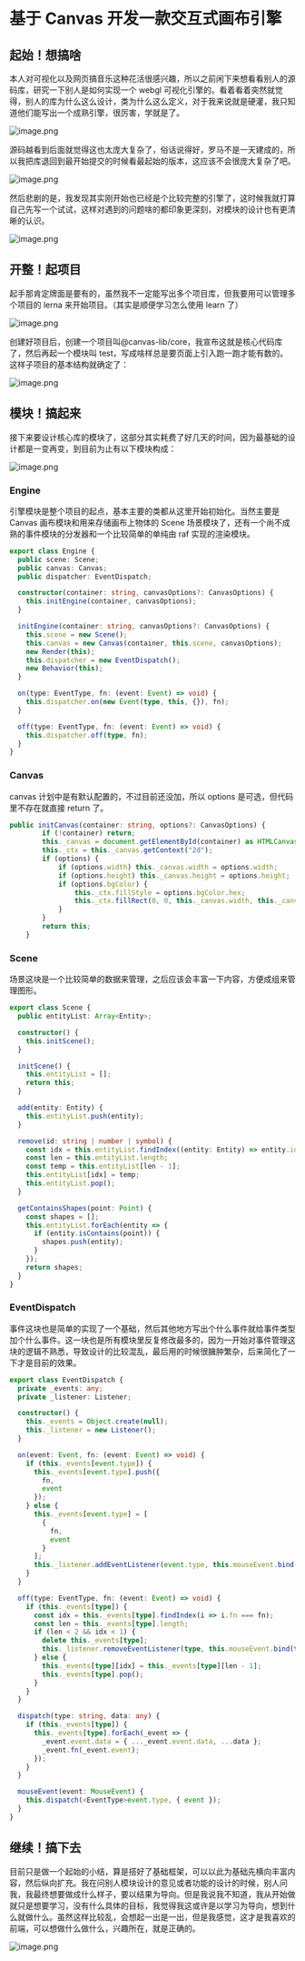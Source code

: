 # 基于 Canvas 开发一款交互式画布引擎

## 起始！想搞啥

本人对可视化以及网页搞音乐这种花活很感兴趣，所以之前闲下来想看看别人的源码库，研究一下别人是如何实现一个 webgl 可视化引擎的。看着看着突然就觉得，别人的库为什么这么设计，类为什么这么定义，对于我来说就是硬灌，我只知道他们能写出一个成熟引擎，很厉害，学就是了。

![image.png](https://p9-juejin.byteimg.com/tos-cn-i-k3u1fbpfcp/ccb03f27814e487c92bdc37d0db191b1~tplv-k3u1fbpfcp-watermark.image?)

源码越看到后面就觉得这也太庞大复杂了，俗话说得好，罗马不是一天建成的，所以我把库退回到最开始提交的时候看最起始的版本，这应该不会很庞大复杂了吧。

![image.png](https://p3-juejin.byteimg.com/tos-cn-i-k3u1fbpfcp/0feb64ecb28e45f7bc3fe8f3887020df~tplv-k3u1fbpfcp-watermark.image?)

然后悲剧的是，我发现其实刚开始也已经是个比较完整的引擎了，这时候我就打算自己先写一个试试，这样对遇到的问题啥的都印象更深刻，对模块的设计也有更清晰的认识。

![image.png](https://p3-juejin.byteimg.com/tos-cn-i-k3u1fbpfcp/c42bacfe736a46f9a1eb9caa3fa8f8fd~tplv-k3u1fbpfcp-watermark.image?)

## 开整！起项目

起手那肯定牌面是要有的，虽然我不一定能写出多个项目库，但我要用可以管理多个项目的 lerna 来开始项目。（其实是顺便学习怎么使用 learn 了）

![image.png](https://p1-juejin.byteimg.com/tos-cn-i-k3u1fbpfcp/477408f860104c83b1b49981d7459d0d~tplv-k3u1fbpfcp-watermark.image?)

创建好项目后，创建一个项目叫@canvas-lib/core，我宣布这就是核心代码库了，然后再起一个模块叫 test，写成啥样总是要页面上引入跑一跑才能有数的。这样子项目的基本结构就确定了：

![image.png](https://p6-juejin.byteimg.com/tos-cn-i-k3u1fbpfcp/8fc41f7cbe9d47e1a9fa32a795c3cb08~tplv-k3u1fbpfcp-watermark.image?)

## 模块！搞起来

接下来要设计核心库的模块了，这部分其实耗费了好几天的时间，因为最基础的设计都是一变再变，到目前为止有以下模块构成：

![image.png](https://p1-juejin.byteimg.com/tos-cn-i-k3u1fbpfcp/72945c1890f74ecbaa65a8e59e0b4d48~tplv-k3u1fbpfcp-watermark.image?)

### Engine

引擎模块是整个项目的起点，基本主要的类都从这里开始初始化。当然主要是 Canvas 画布模块和用来存储画布上物体的 Scene 场景模块了，还有一个尚不成熟的事件模块的分发器和一个比较简单的单纯由 raf 实现的渲染模块。

```ts
export class Engine {
  public scene: Scene;
  public canvas: Canvas;
  public dispatcher: EventDispatch;

  constructor(container: string, canvasOptions?: CanvasOptions) {
    this.initEngine(container, canvasOptions);
  }

  initEngine(container: string, canvasOptions?: CanvasOptions) {
    this.scene = new Scene();
    this.canvas = new Canvas(container, this.scene, canvasOptions);
    new Render(this);
    this.dispatcher = new EventDispatch();
    new Behavior(this);
  }

  on(type: EventType, fn: (event: Event) => void) {
    this.dispatcher.on(new Event(type, this, {}), fn);
  }

  off(type: EventType, fn: (event: Event) => void) {
    this.dispatcher.off(type, fn);
  }
}
```

### Canvas

canvas 计划中是有默认配置的，不过目前还没加，所以 options 是可选，但代码里不存在就直接 return 了。

```ts
public initCanvas(container: string, options?: CanvasOptions) {
        if (!container) return;
        this._canvas = document.getElementById(container) as HTMLCanvasElement;
        this._ctx = this._canvas.getContext("2d");
        if (options) {
            if (options.width) this._canvas.width = options.width;
            if (options.height) this._canvas.height = options.height;
            if (options.bgColor) {
                this._ctx.fillStyle = options.bgColor.hex;
                this._ctx.fillRect(0, 0, this._canvas.width, this._canvas.height);
            }
        }
        return this;
    }
```

### Scene

场景这块是一个比较简单的数据来管理，之后应该会丰富一下内容，方便成组来管理图形。

```ts
export class Scene {
  public entityList: Array<Entity>;

  constructor() {
    this.initScene();
  }

  initScene() {
    this.entityList = [];
    return this;
  }

  add(entity: Entity) {
    this.entityList.push(entity);
  }

  remove(id: string | number | symbol) {
    const idx = this.entityList.findIndex((entity: Entity) => entity.id === id);
    const len = this.entityList.length;
    const temp = this.entityList[len - 1];
    this.entityList[idx] = temp;
    this.entityList.pop();
  }

  getContainsShapes(point: Point) {
    const shapes = [];
    this.entityList.forEach(entity => {
      if (entity.isContains(point)) {
        shapes.push(entity);
      }
    });
    return shapes;
  }
}
```

### EventDispatch

事件这块也是简单的实现了一个基础，然后其他地方写出个什么事件就给事件类型加个什么事件。这一块也是所有模块里反复修改最多的，因为一开始对事件管理这块的逻辑不熟悉，导致设计的比较混乱，最后用的时候很臃肿繁杂，后来简化了一下才是目前的效果。

```ts
export class EventDispatch {
  private _events: any;
  private _listener: Listener;

  constructor() {
    this._events = Object.create(null);
    this._listener = new Listener();
  }

  on(event: Event, fn: (event: Event) => void) {
    if (this._events[event.type]) {
      this._events[event.type].push({
        fn,
        event
      });
    } else {
      this._events[event.type] = [
        {
          fn,
          event
        }
      ];
      this._listener.addEventListener(event.type, this.mouseEvent.bind(this));
    }
  }

  off(type: EventType, fn: (event: Event) => void) {
    if (this._events[type]) {
      const idx = this._events[type].findIndex(i => i.fn === fn);
      const len = this._events[type].length;
      if (len < 2 && idx < 1) {
        delete this._events[type];
        this._listener.removeEventListener(type, this.mouseEvent.bind(this));
      } else {
        this._events[type][idx] = this._events[type][len - 1];
        this._events[type].pop();
      }
    }
  }

  dispatch(type: string, data: any) {
    if (this._events[type]) {
      this._events[type].forEach(_event => {
        _event.event.data = { ..._event.event.data, ...data };
        _event.fn(_event.event);
      });
    }
  }

  mouseEvent(event: MouseEvent) {
    this.dispatch(<EventType>event.type, { event });
  }
}
```

## 继续！搞下去

目前只是做一个起始的小结，算是搭好了基础框架，可以以此为基础先横向丰富内容，然后纵向扩充。我在问别人模块设计的意见或者功能的设计的时候，别人问我，我最终想要做成什么样子，要以结果为导向。但是我说我不知道，我从开始做就只是想要学习，没有什么具体的目标，我觉得我这或许是以学习为导向，想到什么就做什么。虽然这样比较乱，会想起一出是一出，但是我感觉，这才是我喜欢的前端，可以想做什么做什么，兴趣所在，就是正确的。

![image.png](https://p3-juejin.byteimg.com/tos-cn-i-k3u1fbpfcp/a3598bd8bb044914a8c5d33ab006e1c9~tplv-k3u1fbpfcp-watermark.image?)
